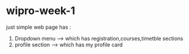 # wipro-week-1
just simple web page has :
1. Dropdown menu --> which has registration,courses,timetble sections 
2. profile section --> which has my profile card
